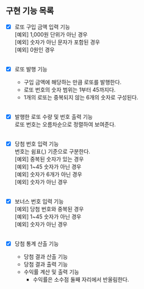 ## 구현 기능 목록

- [x] 로또 구입 금액 입력 기능<br>
[예외] 1,000원 단위가 아닌 경우<br>
[예외] 숫자가 아닌 문자가 포함된 경우<br>
[예외] 0원인 경우<br><br>

- [x] 로또 발행 기능
  - 구입 금액에 해당하는 만큼 로또를 발행한다. 
  - 로또 번호의 숫자 범위는 1부터 45까지다.
  - 1개의 로또는 중복되지 않는 6개의 숫자로 구성된다.<br><br> 
- [x] 발행한 로또 수량 및 번호 출력 기능<br>
 로또 번호는 오름차순으로 정렬하여 보여준다.<br><br>


- [x] 당첨 번호 입력 기능<br>
번호는 쉼표(,) 기준으로 구분한다.<br>
    [예외] 중복된 숫자가 있는 경우<br>
    [예외] 1~45 숫자가 아닌 경우<br>
    [예외] 숫자가 6개가 아닌 경우<br>
    [예외] 숫자가 아닌 경우<br><br>


- [x] 보너스 번호 입력 기능<br>
[예외] 당첨 번호와 중복된 경우<br>
[예외] 1~45 숫자가 아닌 경우<br>
[예외] 숫자가 아닌 경우<br><br>


- [x] 당첨 통계 산출 기능
  - 당첨 결과 산출 기능 
  - 당첨 결과 출력 기능 
  - 수익률 계산 및 출력 기능
    - 수익률은 소수점 둘째 자리에서 반올림한다.
    